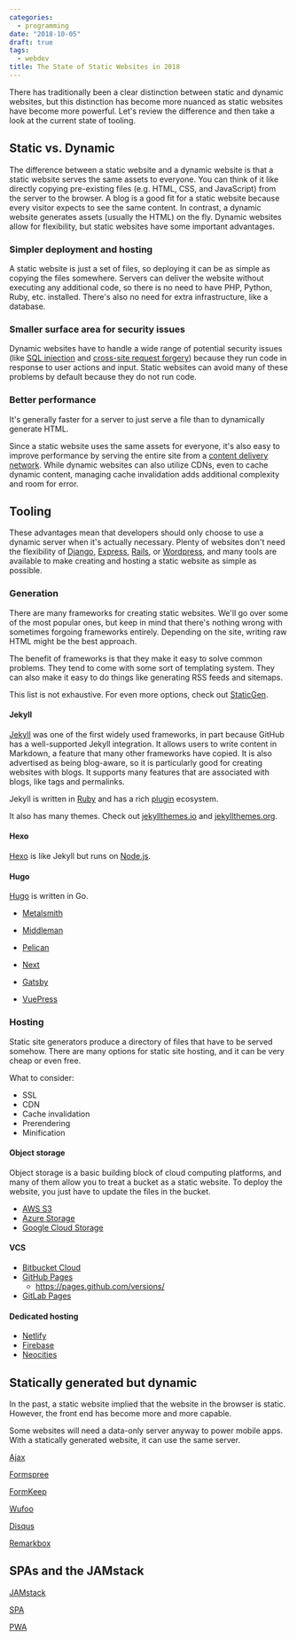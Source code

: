 ```yaml
---
categories:
  - programming
date: "2018-10-05"
draft: true
tags:
  - webdev
title: The State of Static Websites in 2018
---
```


There has traditionally been a clear distinction between static and dynamic
websites, but this distinction has become more nuanced as static websites have
become more powerful. Let's review the difference and then take a look at the
current state of tooling.

## Static vs. Dynamic

The difference between a static website and a dynamic website is that a static
website serves the same assets to everyone. You can think of it like directly
copying pre-existing files (e.g. HTML, CSS, and JavaScript) from the server to
the browser. A blog is a good fit for a static website because every visitor
expects to see the same content. In contrast, a dynamic website generates
assets (usually the HTML) on the fly. Dynamic websites allow for flexibility,
but static websites have some important advantages.

### Simpler deployment and hosting

A static website is just a set of files, so deploying it can be as simple as
copying the files somewhere. Servers can deliver the website without executing
any additional code, so there is no need to have PHP, Python, Ruby, etc.
installed. There's also no need for extra infrastructure, like a database.

### Smaller surface area for security issues

Dynamic websites have to handle a wide range of potential security issues (like
[SQL injection](https://en.wikipedia.org/wiki/SQL_injection) and [cross-site
request forgery](https://en.wikipedia.org/wiki/Cross-site_request_forgery))
because they run code in response to user actions and input. Static websites
can avoid many of these problems by default because they do not run code.

### Better performance

It's generally faster for a server to just serve a file than to dynamically
generate HTML.

Since a static website uses the same assets for everyone, it's also easy to
improve performance by serving the entire site from a [content delivery
network](https://en.wikipedia.org/wiki/Content_delivery_network). While dynamic
websites can also utilize CDNs, even to cache dynamic content, managing cache
invalidation adds additional complexity and room for error.

## Tooling

These advantages mean that developers should only choose to use a dynamic
server when it's actually necessary. Plenty of websites don't need the
flexibility of [Django](https://www.djangoproject.com/),
[Express](https://expressjs.com/), [Rails](https://rubyonrails.org/), or
[Wordpress](https://wordpress.org/), and many tools are available to make
creating and hosting a static website as simple as possible.

### Generation

There are many frameworks for creating static websites. We'll go over some of
the most popular ones, but keep in mind that there's nothing wrong with
sometimes forgoing frameworks entirely. Depending on the site, writing raw HTML
might be the best approach.

The benefit of frameworks is that they make it easy to solve common problems.
They tend to come with some sort of templating system. They can also make it
easy to do things like generating RSS feeds and sitemaps.

This list is not exhaustive. For even more options, check out
[StaticGen](https://www.staticgen.com/).

#### Jekyll

[Jekyll](https://jekyllrb.com/) was one of the first widely used frameworks, in
part because GitHub has a well-supported Jekyll integration. It allows users to
write content in Markdown, a feature that many other frameworks have copied. It
is also advertised as being blog-aware, so it is particularly good for creating
websites with blogs. It supports many features that are associated with blogs,
like tags and permalinks.

Jekyll is written in [Ruby](https://www.ruby-lang.org/) and has a rich
[plugin](https://jekyllrb.com/docs/plugins/) ecosystem.

It also has many themes. Check out [jekyllthemes.io](https://jekyllthemes.io/)
and [jekyllthemes.org](http://jekyllthemes.org/).

#### Hexo

[Hexo](https://hexo.io/) is like Jekyll but runs on
[Node.js](https://nodejs.org/).

#### Hugo

[Hugo](https://gohugo.io/) is written in Go.

* [Metalsmith](http://www.metalsmith.io/)
* [Middleman](https://middlemanapp.com/)
* [Pelican](https://github.com/getpelican/pelican)

* [Next](https://nextjs.org/)
* [Gatsby](https://www.gatsbyjs.org/)
* [VuePress](https://vuepress.vuejs.org/)

### Hosting

Static site generators produce a directory of files that have to be served
somehow. There are many options for static site hosting, and it can be very
cheap or even free.

What to consider:

* SSL
* CDN
* Cache invalidation
* Prerendering
* Minification

#### Object storage

Object storage is a basic building block of cloud computing platforms, and
many of them allow you to treat a bucket as a static website. To deploy the
website, you just have to update the files in the bucket.

* [AWS S3](https://docs.aws.amazon.com/AmazonS3/latest/dev/WebsiteHosting.html)
* [Azure Storage](https://docs.microsoft.com/en-us/azure/storage/blobs/storage-blob-static-website)
* [Google Cloud Storage](https://cloud.google.com/storage/docs/hosting-static-website)

#### VCS

* [Bitbucket Cloud](https://confluence.atlassian.com/bitbucket/publishing-a-website-on-bitbucket-cloud-221449776.html)
* [GitHub Pages](https://pages.github.com/)
    * https://pages.github.com/versions/
* [GitLab Pages](https://about.gitlab.com/features/pages/)

#### Dedicated hosting

* [Netlify](https://www.netlify.com/)
* [Firebase](https://firebase.google.com/docs/hosting/)
* [Neocities](https://neocities.org/)

## Statically generated but dynamic

In the past, a static website implied that the website in the browser is
static. However, the front end has become more and more capable.

Some websites will need a data-only server anyway to power mobile apps. With a
statically generated website, it can use the same server.

[Ajax](https://en.wikipedia.org/wiki/Ajax_(programming))

[Formspree](https://formspree.io/)

[FormKeep](https://formkeep.com/)

[Wufoo](https://www.wufoo.com/)

[Disqus](https://disqus.com/)

[Remarkbox](https://www.remarkbox.com/)

## SPAs and the JAMstack

[JAMstack](https://jamstack.org/)

[SPA](https://en.wikipedia.org/wiki/Single-page_application)

[PWA](https://developers.google.com/web/progressive-web-apps/)

